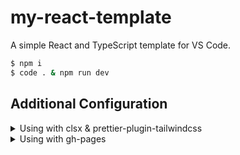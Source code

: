 # my-react-template

A simple React and TypeScript template for VS Code.

```sh
$ npm i
$ code . & npm run dev
```

## Additional Configuration

<details>
<summary>Using with clsx & prettier-plugin-tailwindcss</summary><br>

See also:

- <https://github.com/lukeed/clsx?tab=readme-ov-file#tailwind-support>
- <https://github.com/tailwindlabs/prettier-plugin-tailwindcss>
- <https://github.com/tailwindlabs/tailwindcss/discussions/7554>

```sh
$ npm i clsx
$ npm i -D prettier-plugin-tailwindcss
```

[.vscode/settings.json](.vscode/settings.json)

```diff
{
  "tailwindCSS.experimental.classRegex": [
-   // e.g. const fooStyle = "bar";
-   "Style\\s*=\\s*['\"`]([^'\"`]*)['\"`];"
+   // e.g. const fooStyle = clsx("bar baz", cond ? "qux" : "quux");
+   ["Style\\s*=\\s*clsx\\(([^\\)]*)\\);", "['\"`]([^'\"`]*)['\"`]"]
  ]
}
```

.prettierrc.mjs

```js
/**
 * @type {import("prettier").Config}
 */
const config = {
  plugins: ["prettier-plugin-tailwindcss"],
  tailwindFunctions: ["clsx"],
};

export default config;
```

[package.json](package.json)

```diff
{
- "prettier": {}
}
```

</details>

<details>
<summary>Using with gh-pages</summary><br>

See also:

```sh
$ npm i -D gh-pages
```

[package.json](package.json)

```diff
{
  "scripts": {
    "preview": "vite preview",
+   "deploy": "npm run build && gh-pages -d dist",
    "lint:type": "tsc",
  }
}
```

</details>

